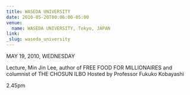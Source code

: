 ```yaml
---
title: WASEDA UNIVERSITY
date: 2010-05-20T00:06:00-05:00
venue:
  name: WASEDA UNIVERSITY, Tokyo, JAPAN
link:
_slug: waseda_university
---
```


MAY 19, 2010, WEDNESDAY

Lecture, Min Jin Lee, author of FREE FOOD FOR MILLIONAIRES and columnist of THE CHOSUN ILBO
Hosted by Professor Fukuko Kobayashi

2.45pm
